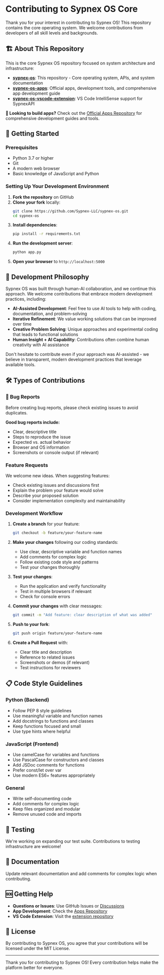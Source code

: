 # Contributing to Sypnex OS Core

Thank you for your interest in contributing to Sypnex OS! This repository contains the core operating system. We welcome contributions from developers of all skill levels and backgrounds.

## 🏗️ About This Repository

This is the core Sypnex OS repository focused on system architecture and infrastructure:

- **[sypnex-os](https://github.com/Sypnex-LLC/sypnex-os)**: This repository - Core operating system, APIs, and system documentation
- **[sypnex-os-apps](https://github.com/Sypnex-LLC/sypnex-os-apps)**: Official apps, development tools, and comprehensive app development guide
- **[sypnex-os-vscode-extension](https://github.com/Sypnex-LLC/sypnex-os-vscode-extension)**: VS Code IntelliSense support for SypnexAPI

**🎯 Looking to build apps?** Check out the [Official Apps Repository](https://github.com/Sypnex-LLC/sypnex-os-apps) for comprehensive development guides and tools.

## 🚀 Getting Started

### Prerequisites
- Python 3.7 or higher
- Git
- A modern web browser
- Basic knowledge of JavaScript and Python

### Setting Up Your Development Environment

1. **Fork the repository** on GitHub
2. **Clone your fork** locally:
   ```bash
   git clone https://github.com/Sypnex-LLC/sypnex-os.git
   cd sypnex-os
   ```
3. **Install dependencies**:
   ```bash
   pip install -r requirements.txt
   ```
4. **Run the development server**:
   ```bash
   python app.py
   ```
5. **Open your browser** to `http://localhost:5000`

## 🤖 Development Philosophy

Sypnex OS was built through human-AI collaboration, and we continue this approach. We welcome contributions that embrace modern development practices, including:

- **AI-Assisted Development**: Feel free to use AI tools to help with coding, documentation, and problem-solving
- **Iterative Refinement**: We value working solutions that can be improved over time
- **Creative Problem Solving**: Unique approaches and experimental coding that leads to functional solutions
- **Human Insight + AI Capability**: Contributions often combine human creativity with AI assistance

Don't hesitate to contribute even if your approach was AI-assisted - we believe in transparent, modern development practices that leverage available tools.

## 🛠️ Types of Contributions

### 🐛 Bug Reports
Before creating bug reports, please check existing issues to avoid duplicates.

**Good bug reports include:**
- Clear, descriptive title
- Steps to reproduce the issue
- Expected vs. actual behavior
- Browser and OS information
- Screenshots or console output (if relevant)

### Feature Requests
We welcome new ideas. When suggesting features:
- Check existing issues and discussions first
- Explain the problem your feature would solve
- Describe your proposed solution
- Consider implementation complexity and maintainability

### Development Workflow

1. **Create a branch** for your feature:
   ```bash
   git checkout -b feature/your-feature-name
   ```

2. **Make your changes** following our coding standards:
   - Use clear, descriptive variable and function names
   - Add comments for complex logic
   - Follow existing code style and patterns
   - Test your changes thoroughly

3. **Test your changes**:
   - Run the application and verify functionality
   - Test in multiple browsers if relevant
   - Check for console errors

4. **Commit your changes** with clear messages:
   ```bash
   git commit -m "Add feature: clear description of what was added"
   ```

5. **Push to your fork**:
   ```bash
   git push origin feature/your-feature-name
   ```

6. **Create a Pull Request** with:
   - Clear title and description
   - Reference to related issues
   - Screenshots or demos (if relevant)
   - Test instructions for reviewers

## 📋 Code Style Guidelines

### Python (Backend)
- Follow PEP 8 style guidelines
- Use meaningful variable and function names
- Add docstrings to functions and classes
- Keep functions focused and small
- Use type hints where helpful

### JavaScript (Frontend)
- Use camelCase for variables and functions
- Use PascalCase for constructors and classes
- Add JSDoc comments for functions
- Prefer const/let over var
- Use modern ES6+ features appropriately

### General
- Write self-documenting code
- Add comments for complex logic
- Keep files organized and modular
- Remove unused code and imports

## 🧪 Testing

We're working on expanding our test suite. Contributions to testing infrastructure are welcome!

## 📖 Documentation

Update relevant documentation and add comments for complex logic when contributing.

## 🆘 Getting Help

- **Questions or Issues**: Use GitHub Issues or [Discussions](https://github.com/Sypnex-LLC/sypnex-os/discussions)
- **App Development**: Check the [Apps Repository](https://github.com/Sypnex-LLC/sypnex-os-apps)
- **VS Code Extension**: Visit the [extension repository](https://github.com/Sypnex-LLC/sypnex-os-vscode-extension)

## 📝 License

By contributing to Sypnex OS, you agree that your contributions will be licensed under the MIT License.

---

Thank you for contributing to Sypnex OS! Every contribution helps make the platform better for everyone.
